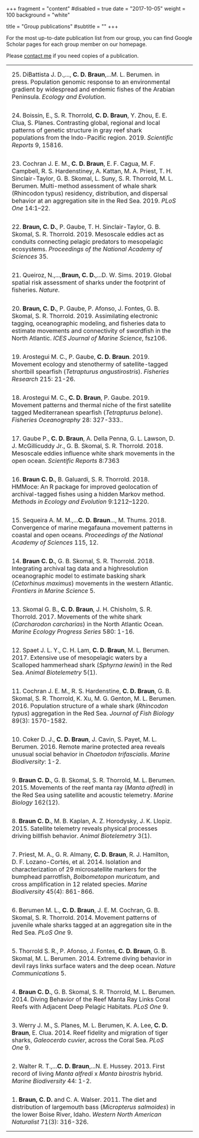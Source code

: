 +++
fragment = "content"
#disabled = true
date = "2017-10-05"
weight = 100
background = "white"

title = "Group publications"
#subtitle = ""
+++


For the most up-to-date publication list from our group, you can find Google Scholar pages for each group member on our homepage.

Please <a href="mailto:cdbraun@uw.edu?subject=Website Publication Request">contact me</a> if you need copies of a publication.

<style>
table, th, td {
    border: 0px solid black;
}
th, td {
    padding: 15px;
}
</style>

<table style="width:100%" bgcolor="white">


  <tr>
    <td>25. DiBattista J. D.,..., <b>C. D. Braun</b>,...M. L. Berumen. in press. Population genomic response to an environmental gradient by widespread and endemic fishes of the Arabian Peninsula. <i>Ecology and Evolution</i>.</td>
    <td><div class='altmetric-embed' data-badge-type='donut' data-doi="10.1073/pnas.1903067116"></div></td>
  </tr>

  <tr>
    <td>24. Boissin, E., S. R. Thorrold, <b>C. D. Braun</b>, Y. Zhou, E. E. Clua, S. Planes. Contrasting global, regional and local patterns of genetic structure in gray reef shark populations from the Indo-Pacific region. 2019. <i>Scientific Reports</i> 9, 15816.</td>
    <td><div class='altmetric-embed' data-badge-type='donut' data-doi="10.1073/pnas.1903067116"></div></td>
  </tr>

  <tr>
    <td>23. Cochran J. E. M., <b>C. D. Braun</b>, E. F. Cagua, M. F. Campbell, R. S. Hardenstiney, A. Kattan, M. A. Priest, T. H. Sinclair-Taylor, G. B. Skomal, L. Suny, S. R. Thorrold, M. L. Berumen. Multi-method assessment of whale shark (Rhincodon typus) residency, distribution, and dispersal behavior at an aggregation site in the Red Sea. 2019. <i>PLoS One</i> 14:1–22.</td>
    <td><div class='altmetric-embed' data-badge-type='donut' data-doi="10.1073/pnas.1903067116"></div></td>
  </tr>

  <tr>
    <td>22. <b>Braun, C. D.</b>, P. Gaube, T. H. Sinclair-Taylor, G. B. Skomal, S. R. Thorrold. 2019. Mesoscale eddies act as conduits connecting pelagic predators to mesopelagic ecosystems. <i>Proceedings of the National Academy of Sciences</i> 35.</td>
    <td><div class='altmetric-embed' data-badge-type='donut' data-doi="10.1073/pnas.1903067116"></div></td>
  </tr>
  
  <tr>
    <td>21. Queiroz, N.,...,<b>Braun, C. D.</b>,...D. W. Sims. 2019. Global spatial risk assessment of sharks under the footprint of fisheries. <i>Nature</i>.</td>
    <td><div class='altmetric-embed' data-badge-type='donut' data-doi="10.1038/s41586-019-1444-4"></div></td>
  </tr>
  
  <tr>
    <td>20. <b>Braun, C. D.</b>, P. Gaube, P. Afonso, J. Fontes, G. B. Skomal, S. R. Thorrold. 2019. Assimilating electronic tagging, oceanographic modeling, and fisheries data to estimate movements and connectivity of swordfish in the North Atlantic. <i>ICES Journal of Marine Science</i>, fsz106.</td>
    <td><div class='altmetric-embed' data-badge-type='donut' data-doi="10.1093/icesjms/fsz106"></div></td>
  </tr>
  
   <tr>
    <td>19. Arostegui M. C., P. Gaube, <b>C. D. Braun</b>. 2019. Movement ecology and stenothermy of satellite-tagged shortbill spearfish (<i>Tetrapturus angustirostris</i>). <i>Fisheries Research</i> 215: 21-26.</td>
    <td><div class='altmetric-embed' data-badge-type='donut' data-doi="10.1016/j.fishres.2019.03.005"></div></td>
  </tr>
	
  <tr>
    <td>18. Arostegui M. C., <b>C. D. Braun</b>, P. Gaube. 2019. Movement patterns and thermal niche of the
first satellite tagged Mediterranean spearfish (<i>Tetrapturus belone</i>). <i>Fisheries Oceanography</i> 28: 327-333..</td>
    <td><div class='altmetric-embed' data-badge-type='donut' data-doi="10.1111/fog.12413"></div></td>
  </tr>

  <tr>
    <td>17. Gaube P., <b>C. D. Braun</b>, A. Della Penna, G. L. Lawson, D. J. McGillicuddy Jr., G. B. Skomal, S. R. Thorrold. 2018. Mesoscale eddies influence white shark movements in the open ocean. <i>Scientific Reports</i> 8:7363</td>
    <td><div class='altmetric-embed' data-badge-type='donut' data-doi="10.1038/s41598-018-25565-8"></div></td>
  </tr>

  <tr>
    <td>16. <b>Braun C. D.</b>, B. Galuardi, S. R. Thorrold. 2018. HMMoce: An R package for improved geolocation of archival-tagged fishes using a hidden Markov method. <i>Methods in Ecology and Evolution</i> 9:1212–1220.</td>
    <td><div class='altmetric-embed' data-badge-type='donut' data-doi="10.1111/2041-210x.12959 "></div></td>
  </tr>

  <tr>
    <td>15. Sequeira A. M. M.,...<b>C. D. Braun</b>..., M. Thums. 2018. Convergence of marine megafauna movement patterns in coastal and open oceans. <i>Proceedings of the National Academy of Sciences</i> 115, 12.</td>
    <td><div class='altmetric-embed' data-badge-type='donut' data-doi="10.1073/pnas.1716137115"></div></td>
  </tr>

  <tr>
    <td>14. <b>Braun C. D.</b>, G. B. Skomal, S. R. Thorrold. 2018. Integrating archival tag data and a highresolution oceanographic model to estimate basking shark (<i>Cetorhinus maximus</i>) movements in the western Atlantic. <i>Frontiers in Marine Science</i> 5.</td>
    <td><div class='altmetric-embed' data-badge-type='donut' data-doi="10.3389/fmars.2018.00025 "></div></td>
  </tr>

  <tr>
    <td>13. Skomal G. B., <b>C. D. Braun</b>, J. H. Chisholm, S. R. Thorrold. 2017. Movements of the white shark (<i>Carcharodon carcharias</i>) in the North Atlantic Ocean. <i>Marine Ecology Progress Series</i> 580: 1-16.</td>
    <td><div class='altmetric-embed' data-badge-type='donut' data-doi="10.3354/meps12306 "></div></td>
  </tr>

<tr>
    <td>12. Spaet J. L. Y., C. H. Lam, <b>C. D. Braun</b>, M. L. Berumen. 2017. Extensive use of mesopelagic waters by a Scalloped hammerhead shark (<i>Sphyrna lewini</i>) in the Red Sea. <i>Animal Biotelemetry</i> 5(1).</td>
    <td><div class='altmetric-embed' data-badge-type='donut' data-doi="10.1186/s40317-017-0135-x "></div></td>
  </tr>

  <tr>
    <td>11. Cochran J. E. M., R. S. Hardenstine, <b>C. D. Braun</b>, G. B. Skomal, S. R. Thorrold, K. Xu, M. G. Genton, M. L. Berumen. 2016. Population structure of a whale shark (<i>Rhincodon typus</i>) aggregation in the Red Sea. <i>Journal of Fish Biology</i> 89(3): 1570-1582.</td>
    <td><div class='altmetric-embed' data-badge-type='donut' data-doi="10.1111/jfb.13054"></div></td>
  </tr>

  <tr>
    <td>10. Coker D. J., <b>C. D. Braun</b>, J. Cavin, S. Payet, M. L. Berumen. 2016. Remote marine protected area reveals unusual social behavior in <i>Chaetodon trifascialis</i>. <i>Marine Biodiversity</i>: 1-2.</td>
    <td><div class='altmetric-embed' data-badge-type='donut' data-doi="10.1007/s12526-016-0531-0 "></div></td>
  </tr>

  <tr>
    <td>9. <b>Braun C. D.</b>, G. B. Skomal, S. R. Thorrold, M. L. Berumen. 2015. Movements of the reef manta ray (<i>Manta alfredi</i>) in the Red Sea using satellite and acoustic telemetry. <i>Marine Biology</i> 162(12).</td>
    <td><div class='altmetric-embed' data-badge-type='donut' data-doi="10.1007/s00227-015-2760-3"></div></td>
  </tr>

  <tr>
    <td>8. <b>Braun C. D.</b>, M. B. Kaplan, A. Z. Horodysky, J. K. Llopiz. 2015. Satellite telemetry reveals physical processes driving billfish behavior. <i>Animal Biotelemetry</i> 3(1).</td>
    <td><div class='altmetric-embed' data-badge-type='donut' data-doi="10.1186/s40317-014-0020-9"></div></td>
  </tr>

  <tr>
    <td>7. Priest, M. A., G. R. Almany, <b>C. D. Braun</b>, R. J. Hamilton, D. F. Lozano-Cortés, et al. 2014. Isolation and characterization of 29 microsatellite markers for the bumphead parrotfish, <i>Bolbometopon muricatum</i>, and cross amplification in 12 related species. <i>Marine Biodiversity</i> 45(4): 861-866.</td>
    <td><div class='altmetric-embed' data-badge-type='donut' data-doi="10.1007/s12526-014-0278-4"></div></td>
  </tr>

  <tr>
    <td>6. Berumen M. L., <b>C. D. Braun</b>, J. E. M. Cochran, G. B. Skomal, S. R. Thorrold. 2014. Movement patterns of juvenile whale sharks tagged at an aggregation site in the Red Sea. <i>PLoS One</i> 9.</td>
    <td><div class='altmetric-embed' data-badge-type='donut' data-doi="10.1371/journal.pone.0103536"></div></td>
  </tr>

  <tr>
    <td>5. Thorrold S. R., P. Afonso, J. Fontes, <b>C. D. Braun</b>, G. B. Skomal, M. L. Berumen. 2014. Extreme diving behavior in devil rays links surface waters and the deep ocean. <i>Nature Communications</i> 5.</td>
    <td><div class='altmetric-embed' data-badge-type='donut' data-doi="10.1038/ncomms5274"></div></td>
  </tr>

  <tr>
    <td>4. <b>Braun C. D.</b>, G. B. Skomal, S. R. Thorrold, M. L. Berumen. 2014. Diving Behavior of the Reef Manta Ray Links Coral Reefs with Adjacent Deep Pelagic Habitats. <i>PLoS One</i> 9.</td>
    <td><div class='altmetric-embed' data-badge-type='donut' data-doi="10.1371/journal.pone.0088170"></div></td>
  </tr>

  <tr>
    <td>3. Werry J. M., S. Planes, M. L. Berumen, K. A. Lee, <b>C. D. Braun</b>, E. Clua. 2014. Reef fidelity and migration of tiger sharks, <i>Galeocerdo cuvier</i>, across the Coral Sea. <i>PLoS One</i> 9.</td>
    <td><div class='altmetric-embed' data-badge-type='donut' data-doi="10.1371/journal.pone.0083249"></div></td>
  </tr>

  <tr>
    <td>2. Walter R. T.,...<b>C. D. Braun</b>,...N. E. Hussey. 2013. First record of living <i>Manta alfredi</i> x <i>Manta birostris</i> hybrid. <i>Marine Biodiversity</i> 44: 1-2.</td>
    <td><div class='altmetric-embed' data-badge-type='donut' data-doi="10.1007/s12526-013-0183-2"></div></td>
  </tr>

  <tr>
    <td>1. <b>Braun, C. D.</b> and C. A. Walser. 2011. The diet and distribution of largemouth bass (<i>Micropterus salmoides</i>) in the lower Boise River, Idaho. <i>Western North American Naturalist</i> 71(3): 316-326.</td>
    <td><div class='altmetric-embed' data-badge-type='donut' data-doi="10.3398/064.071.0315"></div></td>
  </tr>

</table>





